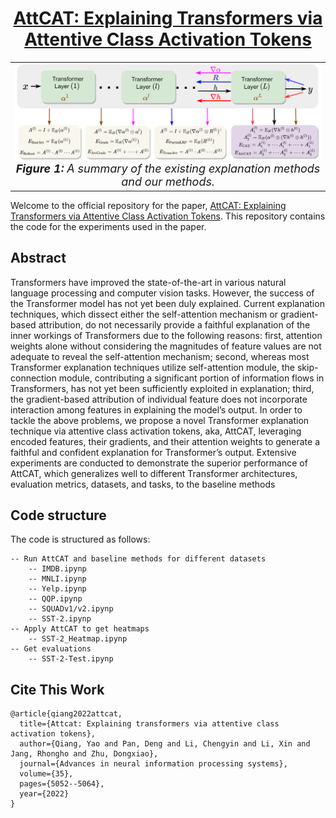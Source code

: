 <div align='center'>
 
# [AttCAT: Explaining Transformers via Attentive Class Activation Tokens](https://proceedings.neurips.cc/paper_files/paper/2022/file/20e45668fefa793bd9f2edf19be12c4b-Paper-Conference.pdf)

<table align="center">
  <tr>
    <td align="center"> 
      <img src="assets/methods.png" alt="Image 1" style="width: 700px;"/> 
      <br>
      <em style="font-size: 18px;">  <strong style="font-size: 18px;">Figure 1:</strong> A summary of the existing explanation methods and our methods.</em>
    </td>
  </tr>
</table>
</div>

Welcome to the official repository for the paper, [AttCAT: Explaining Transformers via Attentive Class Activation Tokens](https://proceedings.neurips.cc/paper_files/paper/2022/file/20e45668fefa793bd9f2edf19be12c4b-Paper-Conference.pdf). This repository contains the code for the experiments used in the paper.

## Abstract
Transformers have improved the state-of-the-art in various natural language processing and computer vision tasks. However, the success of the Transformer model has not yet been duly explained. Current explanation techniques, which dissect either the self-attention mechanism or gradient-based attribution, do not necessarily provide a faithful explanation of the inner workings of Transformers due to the following reasons: first, attention weights alone without considering the magnitudes of feature values are not adequate to reveal the self-attention mechanism; second, whereas most Transformer explanation techniques utilize self-attention module, the skip-connection module, contributing a significant portion of information flows in Transformers, has not yet been sufficiently exploited in explanation; third, the gradient-based attribution of individual feature does not incorporate interaction among features in explaining the model’s output. In order to tackle the above problems, we propose a novel Transformer explanation technique via attentive class activation tokens, aka, AttCAT, leveraging encoded features, their gradients, and their attention weights to generate a faithful and confident explanation for Transformer’s output. Extensive experiments are conducted to demonstrate the superior performance of AttCAT, which generalizes well to different Transformer architectures, evaluation metrics, datasets, and tasks, to the baseline methods

## Code structure
The code is structured as follows:
```
-- Run AttCAT and baseline methods for different datasets
    -- IMDB.ipynp
    -- MNLI.ipynp
    -- Yelp.ipynp
    -- QQP.ipynp
    -- SQUADv1/v2.ipynp
    -- SST-2.ipynp
-- Apply AttCAT to get heatmaps
    -- SST-2_Heatmap.ipynp
-- Get evaluations
    -- SST-2-Test.ipynp
```

## Cite This Work
```
@article{qiang2022attcat,
  title={Attcat: Explaining transformers via attentive class activation tokens},
  author={Qiang, Yao and Pan, Deng and Li, Chengyin and Li, Xin and Jang, Rhongho and Zhu, Dongxiao},
  journal={Advances in neural information processing systems},
  volume={35},
  pages={5052--5064},
  year={2022}
}
```
